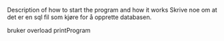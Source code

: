 Description of how to start the program and how it works
Skrive noe om at det er en sql fil som kjøre for å opprette databasen.

bruker overload printProgram

